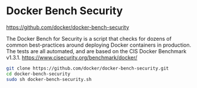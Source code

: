 # Docker Bench Security

<https://github.com/docker/docker-bench-security>  

The Docker Bench for Security is a script that checks for dozens of common best-practices around deploying Docker containers in production. The tests are all automated, and are based on the CIS Docker Benchmark v1.3.1.  <https://www.cisecurity.org/benchmark/docker/>  

```bash
git clone https://github.com/docker/docker-bench-security.git
cd docker-bench-security
sudo sh docker-bench-security.sh
``` 